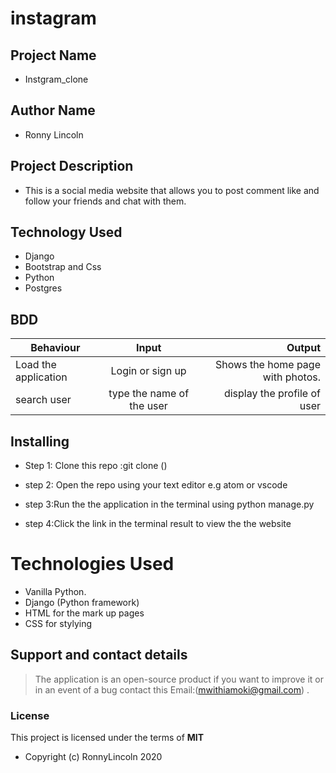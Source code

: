 # instagram

## Project Name

- Instgram_clone

## Author Name

- Ronny Lincoln

## Project Description


- This is a social media website that allows you to post comment like and follow your friends and chat with them.



## Technology Used

- Django
- Bootstrap and Css
- Python 
- Postgres

## BDD
 
| Behaviour                   | Input                  | Output                                             |
| ------------------------    |:----------------------:| --------------------------------------------------:|
| Load the application        | Login or sign up       | Shows the home page with photos.                   |
|search user                  | type the name of the user |display the profile of user|

## Installing 


- Step 1: Clone this repo :git clone ()

- step 2: Open the repo using your text editor e.g atom or vscode

- step 3:Run the the application in  the terminal using python manage.py

- step 4:Click the link in the terminal result to view the the website

# Technologies Used

- Vanilla Python.
- Django (Python framework)
- HTML for the mark up pages
- CSS for stylying


## Support and contact details
> The application is an open-source product if you  want to improve it or in an event of a bug  contact this
> Email:(mwithiamoki@gmail.com) .
### License
This project is licensed under the terms of **MIT**

- 
  Copyright (c) RonnyLincoln 2020
